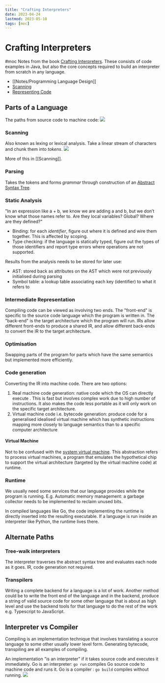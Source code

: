 ```yaml
---
title: "Crafting Interpreters"
date: 2023-04-24
lastmod: 2023-05-10
tags: [moc]
---
```

# Crafting Interpreters
#moc
Notes from the book [Crafting Interpreters](http://craftinginterpreters.com/welcome.html). These consists of code examples in Java, but also the core concepts required to build an interpreter from scratch in any language.
- [[Notes/Programming Language Design]]
- [Scanning](Notes/Scanning.md)
- [Representing Code](Notes/Representing%20Code.md)
## Parts of a Language
The paths from source code to machine code:
![](https://i.imgur.com/BzSEUJj.png)
### Scanning
Also known as lexing or lexical analysis. Take a linear stream of characters and chunk them into *tokens*.
![](https://i.imgur.com/HTwN5Ae.png)

More of this in [[Scanning]].
### Parsing
Takes the tokens and forms *grammar* through construction of an [Abstract Syntax Tree](Notes/Representing%20Code.md#Abstract%20Syntax%20Tree).
### Static Analysis
"In an expression like a + b, we know we are adding a and b, but we don’t know what those names refer to. Are they local variables? Global? Where are they defined?"
- Binding: for each *identifier*, figure out where it is defined and wire them together. This is affected by scoping.
- Type checking: if the language is statically typed, figure out the types of those identifiers and report type errors where operations are not supported.

Results from the analysis needs to be stored for later use:
- AST: stored back as attributes on the AST which were not previously initialised during parsing
- Symbol table: a lookup table associating each key (identifier) to what it refers to
### Intermediate Representation
Compiling code can be viewed as involving two ends. The "front-end" is specific to the source code language which the program is written in. The "back-end" is the target architecture which the program will run. IRs allow different front-ends to produce a shared IR, and allow different back-ends to convert the IR to the target architecture.
### Optimisation
Swapping parts of the program for parts which have the same semantics but implemented more efficiently.
### Code generation
Converting the IR into machine code. There are two options:
1. Real machine code generation: native code which the OS can directly execute . This is fast but involves complex work due to high number of instructions. It also makes the code less portable as it will only work on the specific target architecture.
2. Virtual machine code i.e. bytecode generation: produce code for a generalised idealised virtual machine which has synthetic instructions mapping more closely to language semantics than to a specific computer architecture
#### Virtual Machine
Not to be confused with the [system virtual machine](Notes/Virtualization.md). This abstraction refers to process virtual machines, a program that emulates the hypothetical chip to support the virtual architecture (targeted by the virtual machine code) at runtime.
### Runtime
We usually need some services that our language provides while the program is running. E.g.
Automatic memory management: a garbage collector needs to be implemented to reclaim unused bits.

In compiled languages like Go, the code implementing the runtime is directly inserted into the resulting executable. If a language is run inside an interpreter like Python, the runtime lives there.
## Alternate Paths
### Tree-walk interpreters
The interpreter traverses the abstract syntax tree and evaluates each node as it goes. IR, code generation not required.
### Transpilers
Writing a complete backend for a language is a lot of work. Another method could be to write the front end of the language and in the backend, produce a string of valid source code for some other language that is about as high level and use the backend tools for that language to do the rest of the work e.g. Typescript to JavaScript.
## Interpreter vs Compiler
Compiling is an implementation technique that involves translating a source language to some other usually lower level form. Generating bytecode, transpiling are all examples of compiling.

An implementation "is an interpreter" if it takes source code and executes it immediately. Go is an interpreter: `go run`  compiles Go source code to machine code and runs it. Go is a compiler : `go build` compiles without running.
![](https://i.imgur.com/71QCQUY.png)
